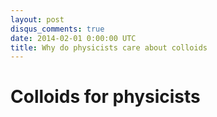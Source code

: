 ```yaml
---
layout: post
disqus_comments: true
date: 2014-02-01 0:00:00 UTC
title: Why do physicists care about colloids
---
```


# Colloids for physicists


